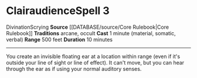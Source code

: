 ﻿---
actions: null
area: null
bloodline: null
component:
- Material
- Somatic
- Verbal
cost: null
deity: null
domain: null
duration: 10 minutes
element: null
heighten: null
heighten_level: '3'
id: '39'
lesson: null
level: '3'
mystery: null
name: Clairaudience
patron_theme: null
range: 500 feet
rarity: Common
requirement: null
rus_type_level: null
saving_throw: null
school: Divination
source: '[[DATABASE/source/Core Rulebook|Core Rulebook]]'
target: null
tradition:
- Arcane
- Occult
trait:
- '[[DATABASE/trait/Divination|Divination]]'
- '[[DATABASE/trait/Scrying|Scrying]]'
trigger: null
type: Spell

---
# Clairaudience<span class="item-type">Spell 3</span>

<span class="item-trait">Divination</span><span class="item-trait">Scrying</span>
**Source** [[DATABASE/source/Core Rulebook|Core Rulebook]] 
**Traditions** arcane, occult
**Cast** 1 minute (material, somatic, verbal)
**Range** 500 feet
**Duration** 10 minutes

---
You create an invisible floating ear at a location within range (even if it's outside your line of sight or line of effect). It can't move, but you can hear through the ear as if using your normal auditory senses.